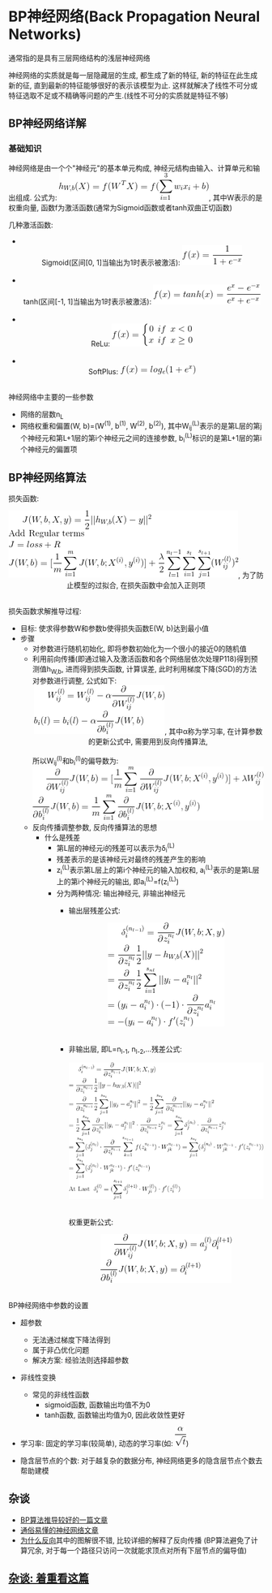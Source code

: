# BP神经网络(Back Propagation Neural Networks)
通常指的是具有三层网络结构的浅层神经网络

神经网络的实质就是每一层隐藏层的生成, 都生成了新的特征, 新的特征在此生成新的征, 直到最新的特征能够很好的表示该模型为止.
这样就解决了线性不可分或特征选取不足或不精确等问题的产生.(线性不可分的实质就是特征不够)

## BP神经网络详解

### 基础知识

神经网络是由一个个"神经元"的基本单元构成, 神经元结构由输入、计算单元和输出组成.
公式为: ![](MularGif/Chapter6Gif/NeuronsFormula.gif), 其中W表示的是权重向量, 
函数f为激活函数(通常为Sigmoid函数或者tanh双曲正切函数)

几种激活函数:
- <br><center>Sigmoid(区间[0, 1]当输出为1时表示被激活): ![](MularGif/Chapter1Gif/Sigmoid.gif)</center></br>
- <br><center>tanh(区间[-1, 1]当输出为1时表示被激活): ![](MularGif/Chapter6Gif/TanhFormula.gif)</center></br>
- <br><center>ReLu: ![](MularGif/Chapter6Gif/ReLu.gif)</center></br>
- <br><center>SoftPlus: ![](MularGif/Chapter6Gif/SoftPlus.gif)</center></br>

神经网络中主要的一些参数
- 网络的层数n<sub>L</sub>
- 网络权重和偏置(W, b)=(W<sup>(1)</sup>, b<sup>(1)</sup>, W<sup>(2)</sup>, b<sup>(2)</sup>), 
其中W<sub>ij</sub><sup>(L)</sup>表示的是第L层的第j个神经元和第L+1层的第i个神经元之间的连接参数, 
b<sub>i</sub><sup>(L)</sup>标识的是第L+1层的第i个神经元的偏置项

## BP神经网络算法

损失函数: 
<br><center>![](MularGif/Chapter6Gif/BPLossFunction.gif), 为了防止模型的过拟合, 在损失函数中会加入正则项</center></br>


损失函数求解推导过程:
- 目标: 使求得参数W和参数b使得损失函数E(W, b)达到最小值
- 步骤
    - 对参数进行随机初始化, 即将参数初始化为一个很小的接近0的随机值
    - 利用前向传播(即通过输入及激活函数和各个网络层依次处理P118)得到预测值h<sub>W,b</sub>,
    进而得到损失函数, 计算误差, 此时利用梯度下降(SGD)的方法对参数进行调整, 公式如下:
    <br><center>![](MularGif/Chapter6Gif/WandB.gif), 其中α称为学习率, 在计算参数的更新公式中, 
    需要用到反向传播算法,</center></br>
    所以W<sub>ij</sub><sup>(l)</sup>和b<sub>i</sub><sup>(l)</sup>的偏导数为:
    ![](MularGif/Chapter6Gif/WandBDerivative.gif)
    - 反向传播调整参数, 反向传播算法的思想
        - 什么是残差
            - 第L层的神经元i的残差可以表示为δ<sub>i</sub><sup>(L)</sup>
            - 残差表示的是该神经元对最终的残差产生的影响
            - z<sub>i</sub><sup>(L)</sup>表示第L层上的第i个神经元的输入加权和, 
            a<sub>i</sub><sup>(L)</sup>表示的是第L层上的第i个神经元的输出, 
            即a<sub>i</sub><sup>(L)</sup>=f(z<sub>i</sub><sup>(L)</sup>)
            - 分为两种情况: 输出神经元, 非输出神经元
                - 输出层残差公式:
                <br><center>![](MularGif/Chapter6Gif/OutputLayerResidual.gif)</center></br>
                - 非输出层, 即L=n<sub>l-1</sub>, n<sub>l-2</sub>,...残差公式:
                <br><center>![](MularGif/Chapter6Gif/NotOutputLayerResidual.gif)</center></br>
                
                    权重更新公式:
                    <br><center>![](MularGif/Chapter6Gif/WandBupdate.gif)</center></br>
                       
                       
BP神经网络中参数的设置
- 超参数
    - 无法通过梯度下降法得到
    - 属于非凸优化问题
    - 解决方案: 经验法则选择超参数

- 非线性变换
    - 常见的非线性函数
        - sigmoid函数, 函数输出均值不为0
        - tanh函数, 函数输出均值为0, 因此收敛性更好
 
- 学习率: 固定的学习率(较简单), 动态的学习率(如: ![](MularGif/Chapter6Gif/LearningRate.gif))

- 隐含层节点的个数: 对于越复杂的数据分布, 神经网络更多的隐含层节点个数去帮助建模

## 杂谈
- [BP算法推导较好的一篇文章](https://www.cnblogs.com/biaoyu/p/4591304.html)
- [通俗易懂的神经网络文章](https://blog.csdn.net/u014403897/article/details/46347351)
- [为什么反向](https://www.zhihu.com/question/27239198/answer/89853077)其中的图解很不错, 比较详细的解释了反向传播
(BP算法避免了计算冗余, 对于每一个路径只访问一次就能求顶点对所有下层节点的偏导值)

## [杂谈: 着重看这篇](http://galaxy.agh.edu.pl/~vlsi/AI/backp_t_en/backprop.html)